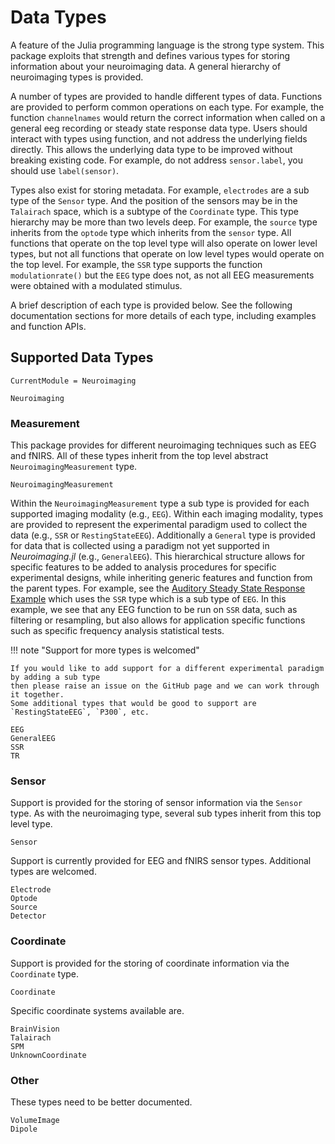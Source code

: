 # Data Types

A feature of the Julia programming language is the strong type system.
This package exploits that strength and defines various types for storing
information about your neuroimaging data. A general hierarchy of neuroimaging types is provided.

A number of types are provided to handle different types of data.
Functions are provided to perform common operations on each type.
For example, the function `channelnames` would return the correct
information when called on a general eeg recording or steady state response data type.
Users should interact with types using function, and not address the underlying
fields directly. This allows the underlying data type to be improved without breaking
existing code. For example, do not address `sensor.label`, you should use `label(sensor)`.

Types also exist for storing metadata. For example, `electrodes`
are a sub type of the `Sensor` type. And the position
of the sensors may be in the `Talairach` space, which is a subtype of
the `Coordinate` type.
This type hierarchy may be more than two levels deep. For example,
the `source` type inherits from the `optode` type which inherits from the `sensor` type.
All functions that operate on the top level type will also operate on lower level types,
but not all functions that operate on low level types would operate on the top level.
For example, the `SSR` type supports the function `modulationrate()` but the `EEG` type does not,
as not all EEG measurements were obtained with a modulated stimulus.

A brief description of each type is provided below.
See the following documentation sections for more details of each type,
including examples and function APIs.


## Supported Data Types

```@meta
CurrentModule = Neuroimaging
```

```@docs
Neuroimaging
```


### Measurement

This package provides for different neuroimaging techniques such as EEG and fNIRS.
All of these types inherit from the top level abstract `NeuroimagingMeasurement` type.

```@docs
NeuroimagingMeasurement
```

Within the `NeuroimagingMeasurement` type a sub type is provided for each supported imaging modality (e.g., `EEG`).
Within each imaging modality, types are provided to represent the experimental paradigm used to collect the data (e.g., `SSR` or `RestingStateEEG`).
Additionally a `General` type is provided for data that is collected using a paradigm not yet supported in _Neuroimaging.jl_ (e.g., `GeneralEEG`).
This hierarchical structure allows for specific features to be added to  analysis procedures for specific experimental designs,
while inheriting generic features and function from the parent types.
For example, see the [Auditory Steady State Response Example](@ref) which uses the `SSR` type which is a sub type of `EEG`.
In this example, we see that any EEG function to be run on `SSR` data, such as filtering or resampling,
but also allows for application specific functions such as specific frequency analysis statistical tests.

!!! note "Support for more types is welcomed"

    If you would like to add support for a different experimental paradigm by adding a sub type
    then please raise an issue on the GitHub page and we can work through it together.
    Some additional types that would be good to support are `RestingStateEEG`, `P300`, etc.

```@docs
EEG
GeneralEEG
SSR
TR
```


### Sensor

Support is provided for the storing of sensor information via the `Sensor` type.
As with the neuroimaging type, several sub types inherit from this top level type.

```@docs
Sensor
```

Support is currently provided for EEG and fNIRS sensor types.
Additional types are welcomed.

```@docs
Electrode
Optode
Source
Detector
```


### Coordinate

Support is provided for the storing of coordinate information via the `Coordinate` type.

```@docs
Coordinate
```

Specific coordinate systems available are.

```@docs
BrainVision 
Talairach
SPM
UnknownCoordinate
```


### Other

These types need to be better documented.

```@docs
VolumeImage
Dipole
```
